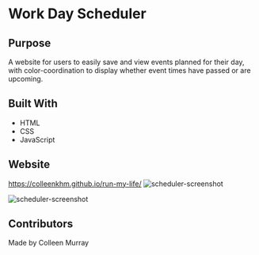 # Work Day Scheduler

## Purpose
A website for users to easily save and view events planned for their day, with color-coordination to display whether event times have passed or are upcoming.

## Built With
* HTML
* CSS
* JavaScript

## Website
https://colleenkhm.github.io/run-my-life/
![scheduler-screenshot](https://user-images.githubusercontent.com/96508556/158597070-f907ac7c-2160-4677-a513-1470229c2605.png)

![scheduler-screenshot](https://user-images.githubusercontent.com/96508556/158597070-f907ac7c-2160-4677-a513-1470229c2605.png)

## Contributors
Made by Colleen Murray
